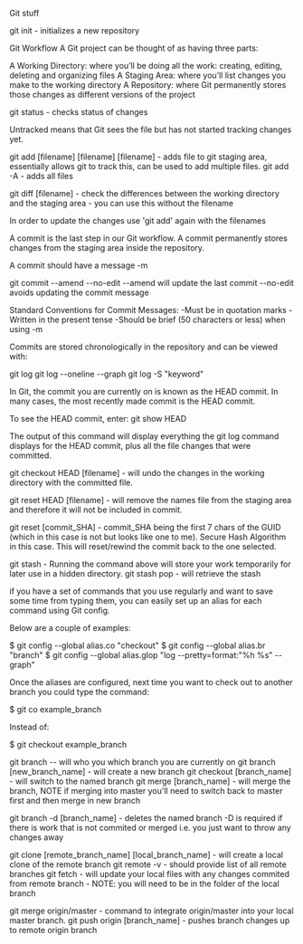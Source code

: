 Git stuff

git init - initializes a new repository

Git Workflow
A Git project can be thought of as having three parts:

A Working Directory: where you’ll be doing all the work: creating, editing, deleting and organizing files
A Staging Area: where you’ll list changes you make to the working directory
A Repository: where Git permanently stores those changes as different versions of the project

git status - checks status of changes

Untracked means that Git sees the file but has not started tracking changes yet.

git add [filename] [filename] [filename] - adds file to git staging area, essentially allows git to track this, can be used to add multiple files.
git add -A - adds all files

git diff [filename] - check the differences between the working directory and the staging area - you can use this without the filename

In order to update the changes use 'git add' again with the filenames

A commit is the last step in our Git workflow. A commit permanently stores changes from the staging area inside the repository.

A commit should have a message -m

git commit --amend --no-edit
--amend will update the last commit 
--no-edit avoids updating the commit message

Standard Conventions for Commit Messages:
-Must be in quotation marks
-Written in the present tense
-Should be brief (50 characters or less) when using -m

Commits are stored chronologically in the repository and can be viewed with: 

git log
git log --oneline --graph
git log -S "keyword"


In Git, the commit you are currently on is known as the HEAD commit. In many cases, the most recently made commit is the HEAD commit.

To see the HEAD commit, enter: git show HEAD

The output of this command will display everything the git log command displays for the HEAD commit, plus all the file changes that were committed.

git checkout HEAD [filename] - will undo the changes in the working directory with the committed file.

git reset HEAD [filename] - will remove the names file from the staging area and therefore it will not be included in commit.

git reset [commit_SHA] - commit_SHA being the first 7 chars of the GUID (which in this case is not but looks like one to me). Secure Hash Algorithm in this case. This will reset/rewind the commit back to the one selected.

git stash - Running the command above will store your work temporarily for later use in a hidden directory.
git stash pop - will retrieve the stash

if you have a set of commands that you use regularly and want to save some time from typing them, you can easily set up an alias for each command using Git config.

Below are a couple of examples:

$ git config --global alias.co "checkout"
$ git config --global alias.br "branch"
$ git config --global alias.glop "log --pretty=format:"%h %s" --graph"

Once the aliases are configured, next time you want to check out to another branch you could type the command:

$ git co example_branch

Instead of:

$ git checkout example_branch

git branch -- will who you which branch you are currently on
git branch [new_branch_name] - will create a new branch
git checkout [branch_name] - will switch to the named branch
git merge [branch_name] - will merge the branch, NOTE if merging into master you'll need to switch back to master first and then merge in new branch

git branch -d [branch_name] - deletes the named branch -D is required if there is work that is not commited or merged i.e. you just want to throw any changes away

git clone [remote_branch_name] [local_branch_name] - will create a local clone of the remote branch
git remote -v - should provide list of all remote branches
git fetch - will update your local files with any changes commited from remote branch - NOTE: you will need to be in the folder of the local branch

git merge origin/master - command to integrate origin/master into your local master branch.
git push origin [branch_name] - pushes branch changes up to remote origin branch




